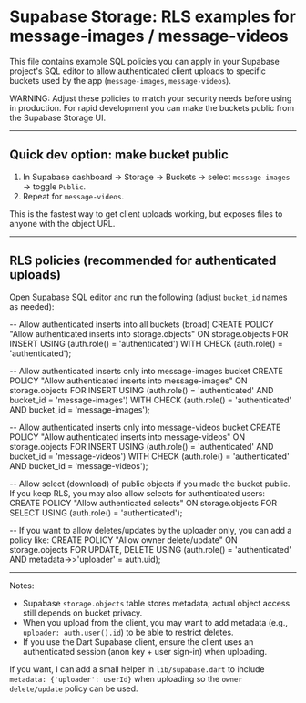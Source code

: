 # Supabase Storage: RLS examples for message-images / message-videos

This file contains example SQL policies you can apply in your Supabase project's SQL editor to allow authenticated client uploads to specific buckets used by the app (`message-images`, `message-videos`).

WARNING: Adjust these policies to match your security needs before using in production. For rapid development you can make the buckets public from the Supabase Storage UI.

---

## Quick dev option: make bucket public

1. In Supabase dashboard → Storage → Buckets → select `message-images` → toggle `Public`.
2. Repeat for `message-videos`.

This is the fastest way to get client uploads working, but exposes files to anyone with the object URL.

---

## RLS policies (recommended for authenticated uploads)

Open Supabase SQL editor and run the following (adjust `bucket_id` names as needed):

-- Allow authenticated inserts into all buckets (broad)
CREATE POLICY "Allow authenticated inserts into storage.objects" ON storage.objects
FOR INSERT
USING (auth.role() = 'authenticated')
WITH CHECK (auth.role() = 'authenticated');

-- Allow authenticated inserts only into message-images bucket
CREATE POLICY "Allow authenticated inserts into message-images" ON storage.objects
FOR INSERT
USING (auth.role() = 'authenticated' AND bucket_id = 'message-images')
WITH CHECK (auth.role() = 'authenticated' AND bucket_id = 'message-images');

-- Allow authenticated inserts only into message-videos bucket
CREATE POLICY "Allow authenticated inserts into message-videos" ON storage.objects
FOR INSERT
USING (auth.role() = 'authenticated' AND bucket_id = 'message-videos')
WITH CHECK (auth.role() = 'authenticated' AND bucket_id = 'message-videos');

-- Allow select (download) of public objects if you made the bucket public. If you keep RLS, you may also allow selects for authenticated users:
CREATE POLICY "Allow authenticated selects" ON storage.objects
FOR SELECT
USING (auth.role() = 'authenticated');

-- If you want to allow deletes/updates by the uploader only, you can add a policy like:
CREATE POLICY "Allow owner delete/update" ON storage.objects
FOR UPDATE, DELETE
USING (auth.role() = 'authenticated' AND metadata->>'uploader' = auth.uid);

---

Notes:
- Supabase `storage.objects` table stores metadata; actual object access still depends on bucket privacy.
- When you upload from the client, you may want to add metadata (e.g., `uploader: auth.user().id`) to be able to restrict deletes.
- If you use the Dart Supabase client, ensure the client uses an authenticated session (anon key + user sign-in) when uploading.

If you want, I can add a small helper in `lib/supabase.dart` to include `metadata: {'uploader': userId}` when uploading so the `owner delete/update` policy can be used.